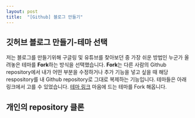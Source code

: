 ```yaml
---
layout: post
title:  "[Github] 블로그 만들기"
---
```


## 깃허브 블로그 만들기-테마 선택

저는 블로그를 만들기위해 구글링 및 유튜브를 찾아보던 중 가장 쉬운 방법인 누군가 올려놓은 테마를 **Fork**하는 방식을 선택했습니다.
**Fork**는 다른 사람의 Github repository에서 내가 어떤 부분을 수정하거나 추가 기능을 넣고 싶을 때 해당 respository를 내 Github repository로 그대로 복제하는 기능입니다.
테마들은 아래 링크에서 고를 수 있었습니다.
[테마 링크](https://github.com/topics/jekyll-theme)
마음에 드는 테마를 Fork 해옵니다.


## 개인의 repository 클론

